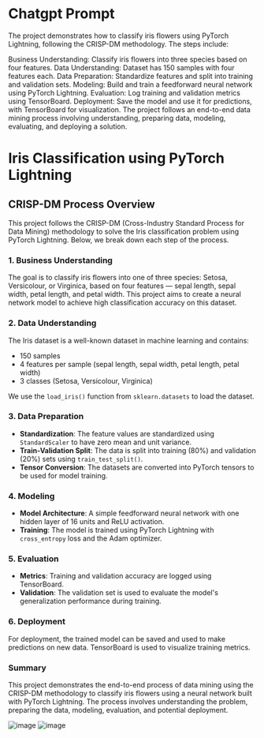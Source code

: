 # Chatgpt Prompt
The project demonstrates how to classify iris flowers using PyTorch Lightning, following the CRISP-DM methodology. The steps include:

Business Understanding: Classify iris flowers into three species based on four features.
Data Understanding: Dataset has 150 samples with four features each.
Data Preparation: Standardize features and split into training and validation sets.
Modeling: Build and train a feedforward neural network using PyTorch Lightning.
Evaluation: Log training and validation metrics using TensorBoard.
Deployment: Save the model and use it for predictions, with TensorBoard for visualization.
The project follows an end-to-end data mining process involving understanding, preparing data, modeling, evaluating, and deploying a solution.



# Iris Classification using PyTorch Lightning

## CRISP-DM Process Overview
This project follows the CRISP-DM (Cross-Industry Standard Process for Data Mining) methodology to solve the Iris classification problem using PyTorch Lightning. Below, we break down each step of the process.

### 1. Business Understanding
The goal is to classify iris flowers into one of three species: Setosa, Versicolour, or Virginica, based on four features — sepal length, sepal width, petal length, and petal width. This project aims to create a neural network model to achieve high classification accuracy on this dataset.

### 2. Data Understanding
The Iris dataset is a well-known dataset in machine learning and contains:
- 150 samples
- 4 features per sample (sepal length, sepal width, petal length, petal width)
- 3 classes (Setosa, Versicolour, Virginica)

We use the `load_iris()` function from `sklearn.datasets` to load the dataset.

### 3. Data Preparation
- **Standardization**: The feature values are standardized using `StandardScaler` to have zero mean and unit variance.
- **Train-Validation Split**: The data is split into training (80%) and validation (20%) sets using `train_test_split()`.
- **Tensor Conversion**: The datasets are converted into PyTorch tensors to be used for model training.

### 4. Modeling
- **Model Architecture**: A simple feedforward neural network with one hidden layer of 16 units and ReLU activation.
- **Training**: The model is trained using PyTorch Lightning with `cross_entropy` loss and the Adam optimizer.

### 5. Evaluation
- **Metrics**: Training and validation accuracy are logged using TensorBoard.
- **Validation**: The validation set is used to evaluate the model's generalization performance during training.

### 6. Deployment
For deployment, the trained model can be saved and used to make predictions on new data. TensorBoard is used to visualize training metrics.

### Summary
This project demonstrates the end-to-end process of data mining using the CRISP-DM methodology to classify iris flowers using a neural network built with PyTorch Lightning. The process involves understanding the problem, preparing the data, modeling, evaluation, and potential deployment.

![image](https://github.com/user-attachments/assets/fa24c53f-edec-4b6f-8a7f-80ef6ae966f1)
![image](https://github.com/user-attachments/assets/d379f9f7-5c1e-4132-901c-f935c2345960)

